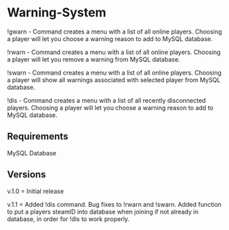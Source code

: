 # Warning-System

!gwarn - Command creates a menu with a list of all online players. Choosing a player will let you choose a warning reason to add to MySQL database.<br/>

!rwarn - Command creates a menu with a list of all online players. Choosing a player will let you remove a warning from MySQL database.<br/>

!swarn - Command creates a menu with a list of all online players. Choosing a player will show all warnings associated with selected player from MySQL database.<br/>

!dis - Command creates a menu with a list of all recently disconnected players. Choosing a player will let you choose a warning reason to add to MySQL database.<br/>

## Requirements
MySQL Database

## Versions
v.1.0 = Initial release

v.1.1 = Added !dis command. Bug fixes to !rwarn and !swarn. Added function to put a players steamID into database when joining if not already in database, in order for !dis to work properly.
